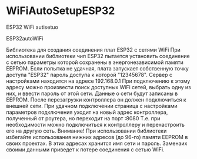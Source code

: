 # WiFiAutoSetupESP32
ESP32 WiFi autisetuo

ESP32autoWiFi

Библиотека для создания соединения плат ESP32 с сетями WiFi При использовании библиотеки чип ESP32 пытается установить соединение с сетью параметры которой сохранены в энергонезависимой памяти EEPROM. Если попытка не удачная, плата запускает собственную точку доступа "ESP32" пароль доступа к которой "12345678". Сервер с настройками находится на адресе 192.168.0.1 При подключению к этому адресу можно произвести поиск доступных WiFi сетей, выбрать одну из них, и ввести пароль от этой сети. Данные о сети будут записаны в EEPROM. После перезагрузки контроллера он должен подключиться к внешней сети. При удачном подключении страница с настройками параметров подключения уходит на новый адрес контроллера, полученный от роутера, но переходит на порт :8080 Т.е. при необходимости можно подключиться к контроллеру и перенастроить его на другую сеть. Внимание! При использовании библиотеки избегайте использования нижних адресов (до 96-го) памяти EEPROM в своих проектах. В этих адресах хранится имя сети и пароль. Заменаих своими данными приведет к потере соединения с сетью WiFi.